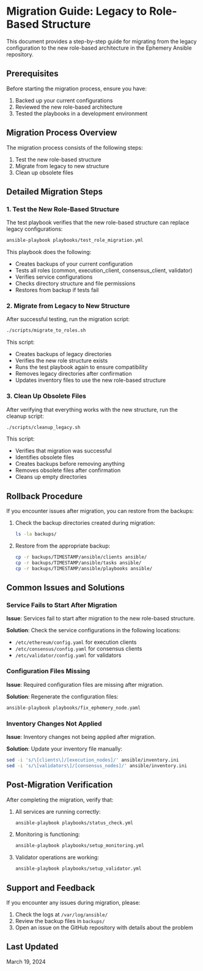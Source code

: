 # Migration Guide: Legacy to Role-Based Structure

This document provides a step-by-step guide for migrating from the legacy configuration to the new role-based architecture in the Ephemery Ansible repository.

## Prerequisites

Before starting the migration process, ensure you have:

1. Backed up your current configurations
2. Reviewed the new role-based architecture
3. Tested the playbooks in a development environment

## Migration Process Overview

The migration process consists of the following steps:

1. Test the new role-based structure
2. Migrate from legacy to new structure
3. Clean up obsolete files

## Detailed Migration Steps

### 1. Test the New Role-Based Structure

The test playbook verifies that the new role-based structure can replace legacy configurations:

```bash
ansible-playbook playbooks/test_role_migration.yml
```

This playbook does the following:
- Creates backups of your current configuration
- Tests all roles (common, execution_client, consensus_client, validator)
- Verifies service configurations
- Checks directory structure and file permissions
- Restores from backup if tests fail

### 2. Migrate from Legacy to New Structure

After successful testing, run the migration script:

```bash
./scripts/migrate_to_roles.sh
```

This script:
- Creates backups of legacy directories
- Verifies the new role structure exists
- Runs the test playbook again to ensure compatibility
- Removes legacy directories after confirmation
- Updates inventory files to use the new role-based structure

### 3. Clean Up Obsolete Files

After verifying that everything works with the new structure, run the cleanup script:

```bash
./scripts/cleanup_legacy.sh
```

This script:
- Verifies that migration was successful
- Identifies obsolete files
- Creates backups before removing anything
- Removes obsolete files after confirmation
- Cleans up empty directories

## Rollback Procedure

If you encounter issues after migration, you can restore from the backups:

1. Check the backup directories created during migration:
   ```bash
   ls -la backups/
   ```

2. Restore from the appropriate backup:
   ```bash
   cp -r backups/TIMESTAMP/ansible/clients ansible/
   cp -r backups/TIMESTAMP/ansible/tasks ansible/
   cp -r backups/TIMESTAMP/ansible/playbooks ansible/
   ```

## Common Issues and Solutions

### Service Fails to Start After Migration

**Issue**: Services fail to start after migration to the new role-based structure.

**Solution**: Check the service configurations in the following locations:
- `/etc/ethereum/config.yaml` for execution clients
- `/etc/consensus/config.yaml` for consensus clients
- `/etc/validator/config.yaml` for validators

### Configuration Files Missing

**Issue**: Required configuration files are missing after migration.

**Solution**: Regenerate the configuration files:
```bash
ansible-playbook playbooks/fix_ephemery_node.yaml
```

### Inventory Changes Not Applied

**Issue**: Inventory changes not being applied after migration.

**Solution**: Update your inventory file manually:
```bash
sed -i 's/\[clients\]/[execution_nodes]/' ansible/inventory.ini
sed -i 's/\[validators\]/[consensus_nodes]/' ansible/inventory.ini
```

## Post-Migration Verification

After completing the migration, verify that:

1. All services are running correctly:
   ```bash
   ansible-playbook playbooks/status_check.yml
   ```

2. Monitoring is functioning:
   ```bash
   ansible-playbook playbooks/setup_monitoring.yml
   ```

3. Validator operations are working:
   ```bash
   ansible-playbook playbooks/setup_validator.yml
   ```

## Support and Feedback

If you encounter any issues during migration, please:
1. Check the logs at `/var/log/ansible/`
2. Review the backup files in `backups/`
3. Open an issue on the GitHub repository with details about the problem

## Last Updated

March 19, 2024
